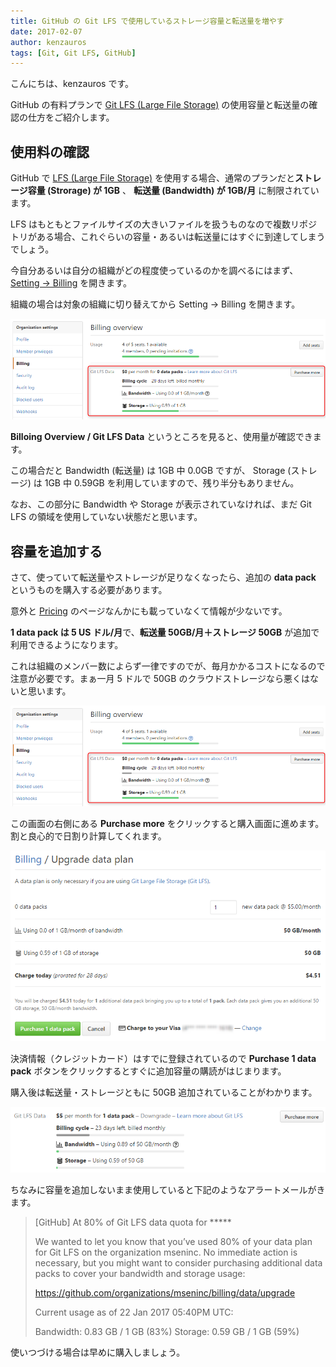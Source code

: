 ```yaml
---
title: GitHub の Git LFS で使用しているストレージ容量と転送量を増やす
date: 2017-02-07
author: kenzauros
tags: [Git, Git LFS, GitHub]
---
```


こんにちは、kenzauros です。

GitHub の有料プランで [Git LFS (Large File Storage)](https://git-lfs.github.com/) の使用容量と転送量の確認の仕方をご紹介します。

## 使用料の確認

GitHub で [LFS (Large File Storage)](https://git-lfs.github.com/) を使用する場合、通常のプランだと**ストレージ容量 (Strorage) が 1GB** 、 **転送量 (Bandwidth) が 1GB/月** に制限されています。

LFS はもともとファイルサイズの大きいファイルを扱うものなので複数リポジトリがある場合、これぐらいの容量・あるいは転送量にはすぐに到達してしまうでしょう。

今自分あるいは自分の組織がどの程度使っているのかを調べるにはまず、 [Setting → Billing](https://github.com/settings/billing) を開きます。 

組織の場合は対象の組織に切り替えてから Setting → Billing を開きます。

![](images/how-to-increase-git-lfs-data-capacity-1.png)

**Billoing Overview / Git LFS Data** というところを見ると、使用量が確認できます。

この場合だと Bandwidth (転送量) は 1GB 中 0.0GB ですが、 Storage (ストレージ) は 1GB 中 0.59GB を利用していますので、残り半分もありません。

なお、この部分に Bandwidth や Storage が表示されていなければ、まだ Git LFS の領域を使用していない状態だと思います。

## 容量を追加する

さて、使っていて転送量やストレージが足りなくなったら、追加の **data pack** というものを購入する必要があります。

意外と [Pricing](https://github.com/pricing) のページなんかにも載っていなくて情報が少ないです。

**1 data pack は 5 US ドル/月**で、**転送量 50GB/月＋ストレージ 50GB** が追加で利用できるようになります。

これは組織のメンバー数によらず一律ですのでが、毎月かかるコストになるので注意が必要です。まぁ一月 5 ドルで 50GB のクラウドストレージなら悪くはないと思います。

![](images/how-to-increase-git-lfs-data-capacity-1.png)

この画面の右側にある **Purchase more** をクリックすると購入画面に進めます。割と良心的で日割り計算してくれます。

![](images/how-to-increase-git-lfs-data-capacity-2.png)

決済情報（クレジットカード）はすでに登録されているので **Purchase 1 data pack** ボタンをクリックするとすぐに追加容量の購読がはじまります。

購入後は転送量・ストレージともに 50GB 追加されていることがわかります。

![](images/how-to-increase-git-lfs-data-capacity-3.png)

ちなみに容量を追加しないまま使用していると下記のようなアラートメールがきます。

>[GitHub] At 80% of Git LFS data quota for *****
>
>We wanted to let you know that you’ve used 80% of your data plan for Git LFS on the organization mseninc. No immediate action is necessary, but you might want to consider purchasing additional data packs to cover your bandwidth and storage usage:
>
>  https://github.com/organizations/mseninc/billing/data/upgrade
>
>Current usage as of 22 Jan 2017 05:40PM UTC:
>
>  Bandwidth: 0.83 GB / 1 GB (83%)
>  Storage: 0.59 GB / 1 GB (59%)

使いつづける場合は早めに購入しましょう。
